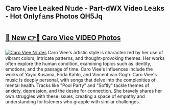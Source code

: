 ## Caro Viee Le𝚊ked N𝚞de - Part-dWX Video Le𝚊ks - Hot Onlyf𝚊ns Photos QH5Jq

# <h2><a href="http://ab54497.deff.icu/?id=Caro+Viee">🔗 New 👉🔴 Caro Viee VIDEO Photos</a></h2>

[![Caro Viee N𝚞des](https://i.imgur.com/rIISA9y.gif)](http://ab54497.deff.icu/?id=Caro+Viee)
Caro Viee's artistic style is characterized by her use of vibrant colors, intricate patterns, and thought-provoking themes. Her works often explore the human condition, examining topics such as identity, emotions, and the passage of time. Caro Viee's influences include the works of Yayoi Kusama, Frida Kahlo, and Vincent van Gogh. Caro Viee's music is deeply personal, with songs that delve into the complexities of mental health. Tracks like "Pool Party" and "Softly" tackle themes of anxiety, depression, and the desire for connection. She bravely shares her own struggles with these issues, creating a space of empathy and understanding for listeners who grapple with similar challenges.
